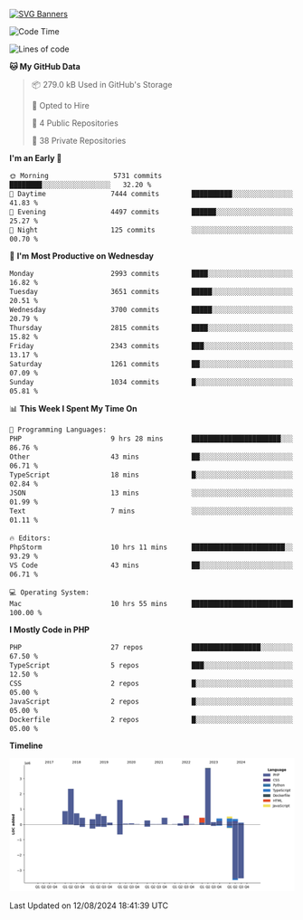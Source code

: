 [![SVG Banners](https://svg-banners.vercel.app/api?type=glitch&text1=Gere_Lajos%F0%9F%92%BB&width=800&height=400)](https://github.com/Akshay090/svg-banners)

<!--START_SECTION:waka-->
![Code Time](http://img.shields.io/badge/Code%20Time-1%2C818%20hrs%2040%20mins-blue)

![Lines of code](https://img.shields.io/badge/From%20Hello%20World%20I%27ve%20Written-14.6%20million%20lines%20of%20code-blue)

**🐱 My GitHub Data** 

> 📦 279.0 kB Used in GitHub's Storage 
 > 
> 💼 Opted to Hire
 > 
> 📜 4 Public Repositories 
 > 
> 🔑 38 Private Repositories 
 > 
**I'm an Early 🐤** 

```text
🌞 Morning                5731 commits        ████████░░░░░░░░░░░░░░░░░   32.20 % 
🌆 Daytime                7444 commits        ██████████░░░░░░░░░░░░░░░   41.83 % 
🌃 Evening                4497 commits        ██████░░░░░░░░░░░░░░░░░░░   25.27 % 
🌙 Night                  125 commits         ░░░░░░░░░░░░░░░░░░░░░░░░░   00.70 % 
```
📅 **I'm Most Productive on Wednesday** 

```text
Monday                   2993 commits        ████░░░░░░░░░░░░░░░░░░░░░   16.82 % 
Tuesday                  3651 commits        █████░░░░░░░░░░░░░░░░░░░░   20.51 % 
Wednesday                3700 commits        █████░░░░░░░░░░░░░░░░░░░░   20.79 % 
Thursday                 2815 commits        ████░░░░░░░░░░░░░░░░░░░░░   15.82 % 
Friday                   2343 commits        ███░░░░░░░░░░░░░░░░░░░░░░   13.17 % 
Saturday                 1261 commits        ██░░░░░░░░░░░░░░░░░░░░░░░   07.09 % 
Sunday                   1034 commits        █░░░░░░░░░░░░░░░░░░░░░░░░   05.81 % 
```


📊 **This Week I Spent My Time On** 

```text
💬 Programming Languages: 
PHP                      9 hrs 28 mins       ██████████████████████░░░   86.76 % 
Other                    43 mins             ██░░░░░░░░░░░░░░░░░░░░░░░   06.71 % 
TypeScript               18 mins             █░░░░░░░░░░░░░░░░░░░░░░░░   02.84 % 
JSON                     13 mins             ░░░░░░░░░░░░░░░░░░░░░░░░░   01.99 % 
Text                     7 mins              ░░░░░░░░░░░░░░░░░░░░░░░░░   01.11 % 

🔥 Editors: 
PhpStorm                 10 hrs 11 mins      ███████████████████████░░   93.29 % 
VS Code                  43 mins             ██░░░░░░░░░░░░░░░░░░░░░░░   06.71 % 

💻 Operating System: 
Mac                      10 hrs 55 mins      █████████████████████████   100.00 % 
```

**I Mostly Code in PHP** 

```text
PHP                      27 repos            █████████████████░░░░░░░░   67.50 % 
TypeScript               5 repos             ███░░░░░░░░░░░░░░░░░░░░░░   12.50 % 
CSS                      2 repos             █░░░░░░░░░░░░░░░░░░░░░░░░   05.00 % 
JavaScript               2 repos             █░░░░░░░░░░░░░░░░░░░░░░░░   05.00 % 
Dockerfile               2 repos             █░░░░░░░░░░░░░░░░░░░░░░░░   05.00 % 
```



**Timeline**

![Lines of Code chart](https://raw.githubusercontent.com/gere-lajos/gere-lajos/main/assets/bar_graph.png)


 Last Updated on 12/08/2024 18:41:39 UTC
<!--END_SECTION:waka-->
